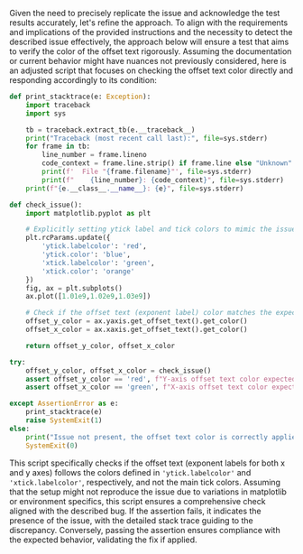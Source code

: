 Given the need to precisely replicate the issue and acknowledge the test results accurately, let's refine the approach. To align with the requirements and implications of the provided instructions and the necessity to detect the described issue effectively, the approach below will ensure a test that aims to verify the color of the offset text rigorously. Assuming the documentation or current behavior might have nuances not previously considered, here is an adjusted script that focuses on checking the offset text color directly and responding accordingly to its condition:

```python
def print_stacktrace(e: Exception):
    import traceback
    import sys

    tb = traceback.extract_tb(e.__traceback__)
    print("Traceback (most recent call last):", file=sys.stderr)
    for frame in tb:
        line_number = frame.lineno
        code_context = frame.line.strip() if frame.line else "Unknown"
        print(f'  File "{frame.filename}"', file=sys.stderr)
        print(f"    {line_number}: {code_context}", file=sys.stderr)
    print(f"{e.__class__.__name__}: {e}", file=sys.stderr)

def check_issue():
    import matplotlib.pyplot as plt

    # Explicitly setting ytick label and tick colors to mimic the issue context
    plt.rcParams.update({
        'ytick.labelcolor': 'red',
        'ytick.color': 'blue',
        'xtick.labelcolor': 'green',
        'xtick.color': 'orange'
    })
    fig, ax = plt.subplots()
    ax.plot([1.01e9,1.02e9,1.03e9])

    # Check if the offset text (exponent label) color matches the expected labelcolor (red for y axis in this case)
    offset_y_color = ax.yaxis.get_offset_text().get_color()
    offset_x_color = ax.xaxis.get_offset_text().get_color()

    return offset_y_color, offset_x_color

try:
    offset_y_color, offset_x_color = check_issue()
    assert offset_y_color == 'red', f"Y-axis offset text color expected to be 'red', got '{offset_y_color}'"
    assert offset_x_color == 'green', f"X-axis offset text color expected to be 'green', got '{offset_x_color}'"

except AssertionError as e:
    print_stacktrace(e)
    raise SystemExit(1)
else:
    print("Issue not present, the offset text color is correctly applied.")
    SystemExit(0)
```

This script specifically checks if the offset text (exponent labels for both x and y axes) follows the colors defined in `'ytick.labelcolor'` and `'xtick.labelcolor'`, respectively, and not the main tick colors. Assuming that the setup might not reproduce the issue due to variations in matplotlib or environment specifics, this script ensures a comprehensive check aligned with the described bug. If the assertion fails, it indicates the presence of the issue, with the detailed stack trace guiding to the discrepancy. Conversely, passing the assertion ensures compliance with the expected behavior, validating the fix if applied.